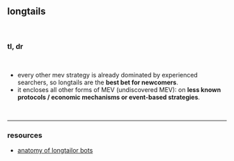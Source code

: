 ## longtails

<br>

### tl, dr

<br>

* every other mev strategy is already dominated by experienced searchers, so longtails are the **best bet for newcomers**.
* it encloses all other forms of MEV (undiscovered MEV): on **less known protocols / economic mechanisms or event-based strategies**.

<br>

---

### resources

* [anatomy of longtailor bots](https://github.com/go-outside-labs/mev-toolkit/blob/main/MEV_bots/bots/longtailors.md)
